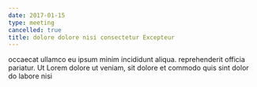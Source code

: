 ```yaml
---
date: 2017-01-15
type: meeting
cancelled: true
title: dolore dolore nisi consectetur Excepteur
---
```

occaecat ullamco eu ipsum minim incididunt aliqua. reprehenderit officia pariatur. Ut Lorem dolore ut veniam, sit dolore et commodo quis sint dolor do labore nisi